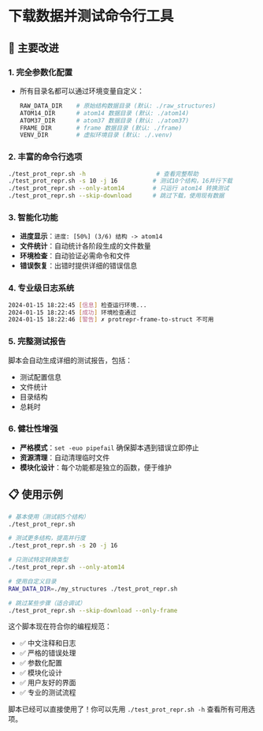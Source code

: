 # 下载数据并测试命令行工具

## 🚀 主要改进

### 1. **完全参数化配置**
- 所有目录名都可以通过环境变量自定义：
  ```bash
  RAW_DATA_DIR    # 原始结构数据目录 (默认: ./raw_structures)
  ATOM14_DIR      # atom14 数据目录 (默认: ./atom14)
  ATOM37_DIR      # atom37 数据目录 (默认: ./atom37)
  FRAME_DIR       # frame 数据目录 (默认: ./frame)
  VENV_DIR        # 虚拟环境目录 (默认: ./.venv)
  ```

### 2. **丰富的命令行选项**
```bash
./test_prot_repr.sh -h                    # 查看完整帮助
./test_prot_repr.sh -s 10 -j 16          # 测试10个结构，16并行下载
./test_prot_repr.sh --only-atom14        # 只运行 atom14 转换测试
./test_prot_repr.sh --skip-download      # 跳过下载，使用现有数据
```

### 3. **智能化功能**
- **进度显示**：`进度: [50%] (3/6) 结构 -> atom14`
- **文件统计**：自动统计各阶段生成的文件数量
- **环境检查**：自动验证必需命令和文件
- **错误恢复**：出错时提供详细的错误信息

### 4. **专业级日志系统**
```bash
2024-01-15 18:22:45 [信息] 检查运行环境...
2024-01-15 18:22:45 [成功] 环境检查通过
2024-01-15 18:22:46 [警告] ✗ protrepr-frame-to-struct 不可用
```

### 5. **完整测试报告**
脚本会自动生成详细的测试报告，包括：
- 测试配置信息
- 文件统计
- 目录结构
- 总耗时

### 6. **健壮性增强**
- **严格模式**：`set -euo pipefail` 确保脚本遇到错误立即停止
- **资源清理**：自动清理临时文件
- **模块化设计**：每个功能都是独立的函数，便于维护

## 📋 使用示例

```bash
# 基本使用（测试前5个结构）
./test_prot_repr.sh

# 测试更多结构，提高并行度
./test_prot_repr.sh -s 20 -j 16

# 只测试特定转换类型
./test_prot_repr.sh --only-atom14

# 使用自定义目录
RAW_DATA_DIR=./my_structures ./test_prot_repr.sh

# 跳过某些步骤（适合调试）
./test_prot_repr.sh --skip-download --only-frame
```

这个脚本现在符合你的编程规范：
- ✅ 中文注释和日志
- ✅ 严格的错误处理
- ✅ 参数化配置
- ✅ 模块化设计
- ✅ 用户友好的界面
- ✅ 专业的测试流程

脚本已经可以直接使用了！你可以先用 `./test_prot_repr.sh -h` 查看所有可用选项。
